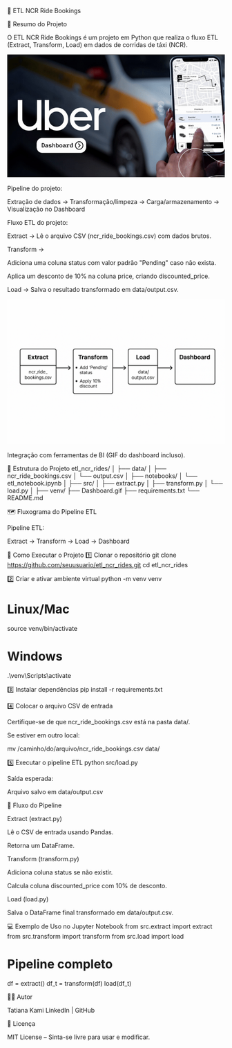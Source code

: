 🚖 ETL NCR Ride Bookings

📌 Resumo do Projeto

O ETL NCR Ride Bookings é um projeto em Python que realiza o fluxo ETL (Extract, Transform, Load) em dados de corridas de táxi (NCR).

![Dashboard Preview](/assets/Dash.gif)


Pipeline do projeto:

Extração de dados → Transformação/limpeza → Carga/armazenamento → Visualização no Dashboard

Fluxo ETL do projeto:

Extract → Lê o arquivo CSV (ncr_ride_bookings.csv) com dados brutos.

Transform →

Adiciona uma coluna status com valor padrão "Pending" caso não exista.

Aplica um desconto de 10% na coluna price, criando discounted_price.

Load → Salva o resultado transformado em data/output.csv.

![ Preview](/assets/img.png)



Integração com ferramentas de BI (GIF do dashboard incluso).

📂 Estrutura do Projeto
etl_ncr_rides/
│
├── data/ 
│   ├── ncr_ride_bookings.csv 
│   └── output.csv 
│
├── notebooks/ 
│   └── etl_notebook.ipynb
│
├── src/ 
│   ├── extract.py 
│   ├── transform.py 
│   └── load.py 
│
├── venv/ 
├── Dashboard.gif 
├── requirements.txt 
└── README.md






🗺 Fluxograma do Pipeline ETL

Pipeline ETL:

Extract → Transform → Load → Dashboard

🚀 Como Executar o Projeto
1️⃣ Clonar o repositório
git clone https://github.com/seuusuario/etl_ncr_rides.git
cd etl_ncr_rides

2️⃣ Criar e ativar ambiente virtual
python -m venv venv
# Linux/Mac
source venv/bin/activate
# Windows
.\venv\Scripts\activate

3️⃣ Instalar dependências
pip install -r requirements.txt

4️⃣ Colocar o arquivo CSV de entrada

Certifique-se de que ncr_ride_bookings.csv está na pasta data/.

Se estiver em outro local:

mv /caminho/do/arquivo/ncr_ride_bookings.csv data/

5️⃣ Executar o pipeline ETL
python src/load.py


Saída esperada:

Arquivo salvo em data/output.csv

📜 Fluxo do Pipeline

Extract (extract.py)

Lê o CSV de entrada usando Pandas.

Retorna um DataFrame.

Transform (transform.py)

Adiciona coluna status se não existir.

Calcula coluna discounted_price com 10% de desconto.

Load (load.py)

Salva o DataFrame final transformado em data/output.csv.

💻 Exemplo de Uso no Jupyter Notebook
from src.extract import extract
from src.transform import transform
from src.load import load

# Pipeline completo
df = extract()
df_t = transform(df)
load(df_t)


🧑‍💻 Autor

Tatiana Kami
LinkedIn | GitHub

📄 Licença

MIT License – Sinta-se livre para usar e modificar.
